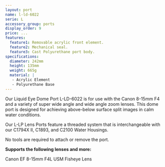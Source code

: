```yaml
---
layout: port
name: l-ld-6022
serie: L
accessory_group: ports
display_order: 9
price: ...
features:
  feature1: Removable acrylic front element.
  feature2: Mechanical seal.
  feature3: Cast Polyurethane port body.
specifications:
  diameter: 242mm
  height: 135mm
  weight: 665g
  material: |
   - Acrylic Element
   - Polyurethane Base
---
```

Our Liquid Eye Dome Port L-LD-6022 is for use with the Canon 8-15mm F4 and a variety of super wide angle and wide angle zoom lenses. This dome port is designed for achieving above-below surface split images in calm water conditions.

Our L-LP Lens Ports feature a threaded system that is interchangeable with our C1794X II, C1893, and C2100 Water Housings.

No tools are required to attach or remove the port.

**Supports the following lenses and more:**

Canon EF 8-15mm F4L USM Fisheye Lens
